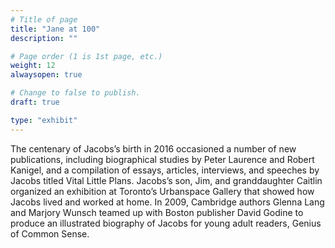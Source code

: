 ```yaml
---
# Title of page
title: "Jane at 100"
description: ""

# Page order (1 is 1st page, etc.)
weight: 12
alwaysopen: true

# Change to false to publish.
draft: true

type: "exhibit"
---
```

The centenary of Jacobs’s birth in 2016 occasioned a number of new publications, including biographical studies by Peter Laurence and Robert Kanigel, and a compilation of essays, articles, interviews, and speeches by Jacobs titled Vital Little Plans. Jacobs’s son, Jim, and granddaughter Caitlin organized an exhibition at Toronto’s Urbanspace Gallery that showed how Jacobs lived and worked at home.
In 2009, Cambridge authors Glenna Lang and Marjory Wunsch teamed up with Boston publisher David Godine to produce an illustrated biography of Jacobs for young adult readers, Genius of Common Sense.